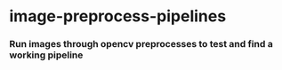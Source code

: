 # image-preprocess-pipelines

### Run images through opencv preprocesses to test and find a working pipeline

